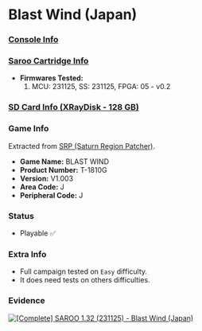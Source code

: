 # Blast Wind (Japan)

### [Console Info](../../../../../Info/Consoles/VA13/README.md)

### [Saroo Cartridge Info](../../../../../Info/Cartridges/RetroGameParadiseStore/1.32F/README.md)

- <b>Firmwares Tested:</b>
  1. MCU: 231125, SS: 231125, FPGA: 05 - v0.2

### [SD Card Info (XRayDisk - 128 GB)](../../../../../Info/SdCards/XRayDisk/128GB/fat32/README.md)

### Game Info

Extracted from [SRP (Saturn Region Patcher)](https://segaxtreme.net/resources/saturn-region-patcher.81/download).

- <b>Game Name:</b> BLAST WIND
- <b>Product Number:</b> T-1810G
- <b>Version:</b> V1.003
- <b>Area Code:</b> J
- <b>Peripheral Code:</b> J

### Status

- Playable :white_check_mark:

### Extra Info

- Full campaign tested on `Easy` difficulty.
- It does need tests on others difficulties.

### Evidence

[![[Complete] SAROO 1.32 (231125) - Blast Wind (Japan)](https://img.youtube.com/vi/ko9ZkYMdOVk/0.jpg)](https://www.youtube.com/watch?v=ko9ZkYMdOVk)
